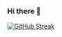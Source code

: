 ### Hi there 👋

[![GitHub Streak](https://github-readme-streak-stats.herokuapp.com?user=vulthura&theme=slateorange)](https://git.io/streak-stats)
